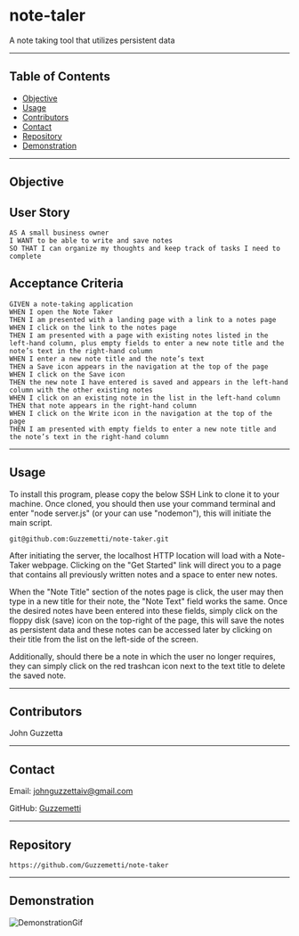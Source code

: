 # note-taler
A note taking tool that utilizes persistent data

---
## Table of Contents
  * [Objective](#objective)
  * [Usage](#usage)
  * [Contributors](#contributors)
  * [Contact](#contact)
  * [Repository](#repository)
  * [Demonstration](#demonstration)

---
## Objective

## User Story

```
AS A small business owner
I WANT to be able to write and save notes
SO THAT I can organize my thoughts and keep track of tasks I need to complete
```


## Acceptance Criteria

```
GIVEN a note-taking application
WHEN I open the Note Taker
THEN I am presented with a landing page with a link to a notes page
WHEN I click on the link to the notes page
THEN I am presented with a page with existing notes listed in the left-hand column, plus empty fields to enter a new note title and the note’s text in the right-hand column
WHEN I enter a new note title and the note’s text
THEN a Save icon appears in the navigation at the top of the page
WHEN I click on the Save icon
THEN the new note I have entered is saved and appears in the left-hand column with the other existing notes
WHEN I click on an existing note in the list in the left-hand column
THEN that note appears in the right-hand column
WHEN I click on the Write icon in the navigation at the top of the page
THEN I am presented with empty fields to enter a new note title and the note’s text in the right-hand column
```

---

## Usage
To install this program, please copy the below SSH Link to clone it to your machine. Once cloned, you should then use your command terminal and enter "node server.js" (or your can use "nodemon"), this will initiate the main script. 

`git@github.com:Guzzemetti/note-taker.git`

After initiating the server, the localhost HTTP location will load with a Note-Taker webpage. Clicking on the "Get Started" link will direct you to a page that contains all previously written notes and a space to enter new notes.

When the "Note Title" section of the notes page is click, the user may then type in a new title for their note, the "Note Text" field works the same. Once the desired notes have been entered into these fields, simply click on the floppy disk (save) icon on the top-right of the page, this will save the notes as persistent data and these notes can be accessed later by clicking on their title from the list on the left-side of the screen.

Additionally, should there be a note in which the user no longer requires, they can simply click on the red trashcan icon next to the text title to delete the saved note.

---

## Contributors

John Guzzetta

---
## Contact

Email: johnguzzettaiv@gmail.com

GitHub: [Guzzemetti](#https://github.com/Guzzemetti/)

---
## Repository

`https://github.com/Guzzemetti/note-taker`

---
## Demonstration

![DemonstrationGif](./Assets/Untitled_%20May%201%2C%202022%202_20%20PM.gif)